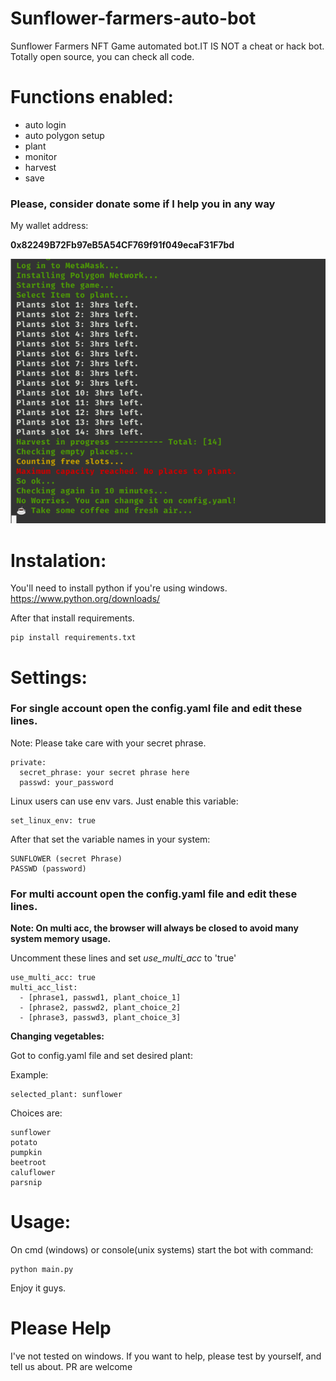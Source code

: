 # Sunflower-farmers-auto-bot
Sunflower Farmers NFT Game automated bot.IT IS NOT a cheat or hack bot.
Totally open source, you can check all code.

# Functions enabled:
 - auto login
 - auto polygon setup
 - plant
 - monitor
 - harvest
 - save

### Please, consider donate some if I help you in any way
My wallet address:

**0x82249B72Fb97eB5A54CF769f91f049ecaF31F7bd**

![Sunflower-automated-bot](example.png)




# Instalation:

You'll need to install python if you're using windows.
https://www.python.org/downloads/

After that install requirements.
```
pip install requirements.txt
```


# Settings:

### For single account open the config.yaml file and edit these lines.

Note: Please take care with your secret phrase.
```
private:
  secret_phrase: your secret phrase here
  passwd: your_password
```

Linux users can use env vars. Just enable this variable:

```
set_linux_env: true
```
After that set the variable names in your system:

```
SUNFLOWER (secret Phrase)
PASSWD (password)
```

### For multi account open the config.yaml file and edit these lines.
**Note: On multi acc, the browser will always be closed to avoid many system memory usage.** 

Uncomment these lines and set *use_multi_acc* to 'true'
```
use_multi_acc: true
multi_acc_list:
  - [phrase1, passwd1, plant_choice_1]
  - [phrase2, passwd2, plant_choice_2]
  - [phrase3, passwd3, plant_choice_3]
```

**Changing vegetables:**

Got to config.yaml file and set desired plant:

Example:
```
selected_plant: sunflower
```
Choices are:

```
sunflower
potato
pumpkin
beetroot
caluflower
parsnip
```

# Usage:

On cmd (windows) or console(unix systems) start the bot with command:

```
python main.py
```

Enjoy it guys.

# Please Help
I've not tested on windows. If you want to help, please test by yourself, and tell us about.
PR are welcome
